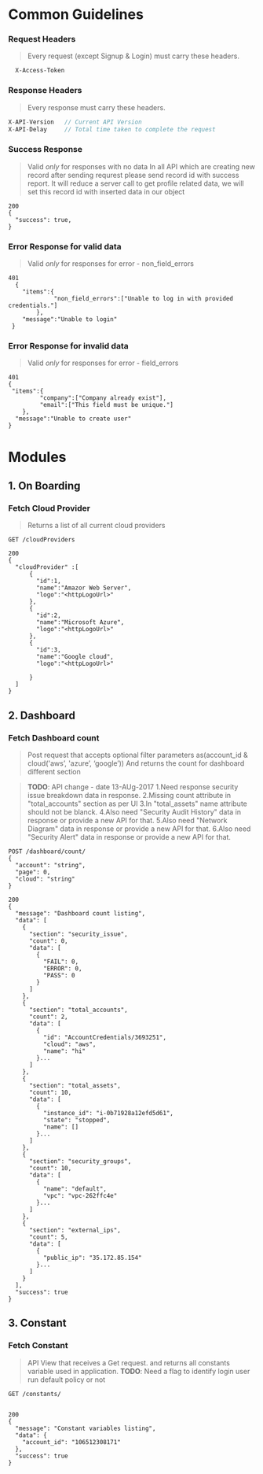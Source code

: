 # Common Guidelines 

### Request Headers

> Every request (except Signup & Login) must carry these headers. 

```
  X-Access-Token
```

### Response Headers 
> Every response must carry these headers. 

```Javascript
X-API-Version   // Current API Version
X-API-Delay     // Total time taken to complete the request
```

### Success Response
> Valid _only_ for responses with no data
> In all API which are creating new record after sending requrest
 please send record id with success report. It will reduce a server call to get profile
 related data, we will set this record id with inserted data in our object
 
```
200
{
  "success": true, 
}
```

### Error Response for valid data 

> Valid _only_ for responses for error - non_field_errors

```
401
  {
    "items":{
             "non_field_errors":["Unable to log in with provided credentials."]
	    },
    "message":"Unable to login"
 }
```

### Error Response for invalid data 

> Valid _only_ for responses for error - field_errors
 
```
401
{
 "items":{
         "company":["Company already exist"],
         "email":["This field must be unique."]
	},
  "message":"Unable to create user"
}
```
# Modules

## 1. On Boarding 

### Fetch Cloud Provider 

> Returns a list of all current cloud providers 

```
GET /cloudProviders 

200
{
  "cloudProvider" :[
      {
        "id":1,
        "name":"Amazor Web Server",
        "logo":"<httpLogoUrl>"
      },
      {
        "id":2,
        "name":"Microsoft Azure",
        "logo":"<httpLogoUrl>"
      },
      {
        "id":3,
        "name":"Google cloud",
        "logo":"<httpLogoUrl>"
        
      }
  ]
}
```

## 2. Dashboard

### Fetch Dashboard count 

> Post request that accepts optional filter parameters as(account_id & cloud('aws’, 'azure’, ‘google’))
And returns the count for dashboard different section 

 > **TODO**: API change - date 13-AUg-2017
  1.Need response security issue breakdown data in response.
  2.Missing count attribute in "total_accounts" section as per UI
  3.In "total_assets" name attribute should not be blanck.
  4.Also need "Security Audit History" data in response or provide a new API for that.
  5.Also need "Network Diagram" data in response or provide a new API for that.
  6.Also need "Security Alert" data in response or provide a new API for that.


```
POST /dashboard/count/
{
  "account": "string",
  "page": 0,
  "cloud": "string"
} 

200
{
  "message": "Dashboard count listing",
  "data": [
    {
      "section": "security_issue",
      "count": 0,
      "data": [
        {
          "FAIL": 0,
          "ERROR": 0,
          "PASS": 0
        }
      ]
    },
    {
      "section": "total_accounts",
      "count": 2,
      "data": [
        {
          "id": "AccountCredentials/3693251",
          "cloud": "aws",
          "name": "hi"
        }...
      ]
    },
    {
      "section": "total_assets",
      "count": 10,
      "data": [
        {
          "instance_id": "i-0b71928a12efd5d61",
          "state": "stopped",
          "name": []
        }...
      ]
    },
    {
      "section": "security_groups",
      "count": 10,
      "data": [
        {
          "name": "default",
          "vpc": "vpc-262ffc4e"
        }...
      ]
    },
    {
      "section": "external_ips",
      "count": 5,
      "data": [
        {
          "public_ip": "35.172.85.154"
        }...
      ]
    }
  ],
  "success": true
}
```


## 3. Constant 

### Fetch Constant 

> API View that receives a Get request. and returns all constants variable used in application.
>  **TODO**: Need a flag to identify login user run default policy or not
```
GET /constants/
 

200
{
  "message": "Constant variables listing",
  "data": {
    "account_id": "106512308171"
  },
  "success": true
}
```